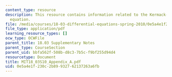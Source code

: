 ```yaml
---
content_type: resource
description: This resource contains information related to the Kermack-McKendrick
  equation.
file: /media/courses/18-03-differential-equations-spring-2010/0e5a4e1f230c2b89932762137263a6fb_MIT18_03S10_Appendix_A.pdf
file_type: application/pdf
learning_resource_types: []
ocw_type: OCWFile
parent_title: 18.03 Supplementary Notes
parent_type: CourseSection
parent_uid: bbfa562f-508b-d8c3-7b5c-f9bf255d94d4
resourcetype: Document
title: MIT18_03S10_Appendix_A.pdf
uid: 0e5a4e1f-230c-2b89-9327-62137263a6fb
---
```

